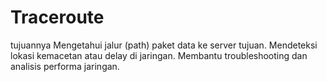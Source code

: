 # Traceroute
tujuannya  Mengetahui jalur (path) paket data ke server tujuan.  Mendeteksi lokasi kemacetan atau delay di jaringan.  Membantu troubleshooting dan analisis performa jaringan.
